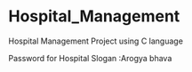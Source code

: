 # Hospital_Management
Hospital Management Project using C language

Password for Hospital Slogan :Arogya bhava  
